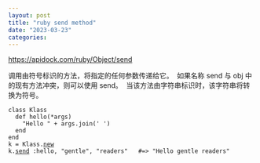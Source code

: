```yaml
---
layout: post
title: "ruby send method"
date: "2023-03-23"
categories: 
---
```

<p><a href="https://apidock.com/ruby/Object/send">https://apidock.com/ruby/Object/send</a></p>

<p>调用由符号标识的方法，将指定的任何参数传递给它。&nbsp; 如果名称 send 与 obj 中的现有方法冲突，则可以使用 send。&nbsp; 当该方法由字符串标识时，该字符串将转换为符号。</p>

<pre>
<code>class Klass
  def hello(*args)
    &quot;Hello &quot; + args.join(&#39; &#39;)
  end
end
k = Klass.<a href="https://apidock.com/ruby/Object/new/class">new</a>
k.<a href="https://apidock.com/ruby/Object/send">send</a> :hello, &quot;gentle&quot;, &quot;readers&quot;   #=&gt; &quot;Hello gentle readers&quot;</code></pre>

